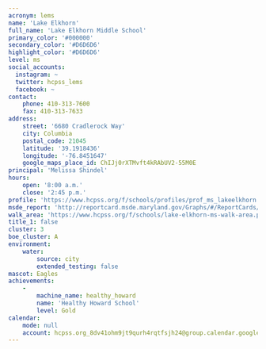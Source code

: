 ```yaml
---
acronym: lems
name: 'Lake Elkhorn'
full_name: 'Lake Elkhorn Middle School'
primary_color: '#000000'
secondary_color: '#D6D6D6'
highlight_color: '#D6D6D6'
level: ms
social_accounts:
  instagram: ~
  twitter: hcpss_lems
  facebook: ~
contact:
    phone: 410-313-7600
    fax: 410-313-7633
address:
    street: '6680 Cradlerock Way'
    city: Columbia
    postal_code: 21045
    latitude: '39.1918436'
    longitude: '-76.8451647'
    google_maps_place_id: ChIJj0rXTMvft4kRAbUV2-55M0E
principal: 'Melissa Shindel'
hours:
    open: '8:00 a.m.'
    close: '2:45 p.m.'
profile: 'https://www.hcpss.org/f/schools/profiles/prof_ms_lakeelkhorn.pdf'
msde_report: 'http://reportcard.msde.maryland.gov/Graphs/#/ReportCards/ReportCardSchool/1//1/13/0617/'
walk_area: 'https://www.hcpss.org/f/schools/lake-elkhorn-ms-walk-area.pdf'
title_1: false
cluster: 3
boe_cluster: A
environment:
    water:
        source: city
        extended_testing: false
mascot: Eagles
achievements:
    -
        machine_name: healthy_howard
        name: 'Healthy Howard School'
        level: Gold
calendar:
    mode: null
    account: hcpss.org_8dv41ohm9jt9qurh4rqtfsjh24@group.calendar.google.com
---
```

